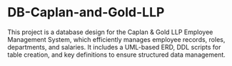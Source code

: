 # DB-Caplan-and-Gold-LLP
This project is a database design for the Caplan &amp; Gold LLP Employee Management System, which efficiently manages employee records, roles, departments, and salaries. It includes a UML-based ERD, DDL scripts for table creation, and key definitions to ensure structured data management.
